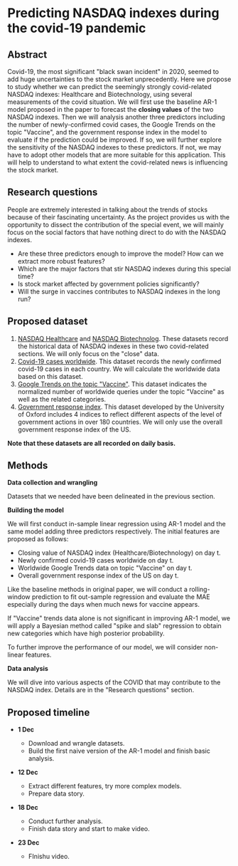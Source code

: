 # Predicting NASDAQ indexes during the covid-19 pandemic

## Abstract

Covid-19, the most significant "black swan incident" in 2020, seemed to add huge uncertainties to the stock market unprecedently. Here we propose to study whether we can predict the seemingly strongly covid-related NASDAQ indexes: Healthcare and Biotechnology, using several measurements of the covid situation. We will first use the baseline AR-1 model proposed in the paper to forecast the **closing values** of the two NASDAQ indexes. Then we will analysis another three predictors including the number of newly-confirmed covid cases, the Google Trends on the topic "Vaccine", and the government response index in the model to evaluate if the prediction could be improved. If so, we will further explore the sensitivity of the NASDAQ indexes to these predictors. If not, we may have to adopt other models that are more suitable for this application. This will help to understand to what extent the covid-related news is influencing the stock market.

## Research questions

People are extremely interested in talking about the trends of stocks because of their fascinating uncertainty. As the project provides us with the opportunity to dissect the contribution of the special event, we will mainly focus on the social factors that have nothing direct to do with the NASDAQ indexes.

+ Are these three predictors enough to improve the model? How can we extract more robust features?
+ Which are the major factors that stir NASDAQ indexes during this special time? 
+ Is stock market affected by government policies significantly? 
+ Will the surge in vaccines contributes to NASDAQ indexes in the long run? 

## Proposed dataset

1. [NASDAQ Healthcare](https://finance.yahoo.com/quote/^IXHC/history?p=^IXHC) and [NASDAQ Biotechnolog](https://finance.yahoo.com/quote/^NBI/history?p=^NBI). These datasets record the historical data of NASDAQ indexes in these two covid-related sections. We will only focus on the "close" data.
2. [Covid-19 cases worldwide](https://data.europa.eu/euodp/en/data/dataset/covid-19-coronavirus-data/resource/260bbbde-2316-40eb-aec3-7cd7bfc2f590). This dataset records the newly confirmed covid-19 cases in each country. We will calculate the worldwide data based on this dataset. 
3. [Google Trends on the topic "Vaccine"](https://trends.google.com/trends/explore?q=%2Fm%2F07__7&geo=US). This dataset indicates the normalized number of worldwide queries under the topic "Vaccine" as well as the related categories.
4. [Government response index](#data). This dataset developed by the University of Oxford includes 4 indices to reflect different aspects of the level of government actions in over 180 countries. We will only use the overall government response index of the US.

**Note that these datasets are all recorded on daily basis.**

## Methods

**Data collection and wrangling** 

Datasets that we needed have been delineated in the previous section.

**Building the model**

We will first conduct in-sample linear regression using AR-1 model and the same model adding three predictors respectively. The initial features are proposed as follows: 

+ Closing value of NASDAQ index (Healthcare/Biotechnology) on day t.
+ Newly confirmed covid-19 cases worldwide on day t.
+ Worldwide Google Trends data on topic "Vaccine" on day t.
+ Overall government response index of the US on day t.

Like the baseline methods in original paper, we will conduct a rolling-window prediction to fit out-sample regression and evaluate the MAE especially during the days when much news for vaccine appears. 

If "Vaccine" trends data alone is not significant in improving AR-1 model, we will apply a Bayesian method called "spike and slab" regression to obtain new categories which have high posterior probability.

To further improve the performance of our model, we will consider non-linear features.

**Data analysis**

We will dive into various aspects of the COVID that may contribute to the NASDAQ index. Details are in the "Research questions"   section.

## Proposed timeline

+ **1 Dec**	  
  + Download and wrangle datasets. 
  + Build the first naive version of the AR-1 model and finish basic analysis.

+ **12 Dec**	
  + Extract different features, try more complex models. 
  + Prepare data story.

+ **18 Dec**	
  + Conduct further analysis.
  + Finish data story and start to make video.

+ **23 Dec**	
  + FInishu video. 

 